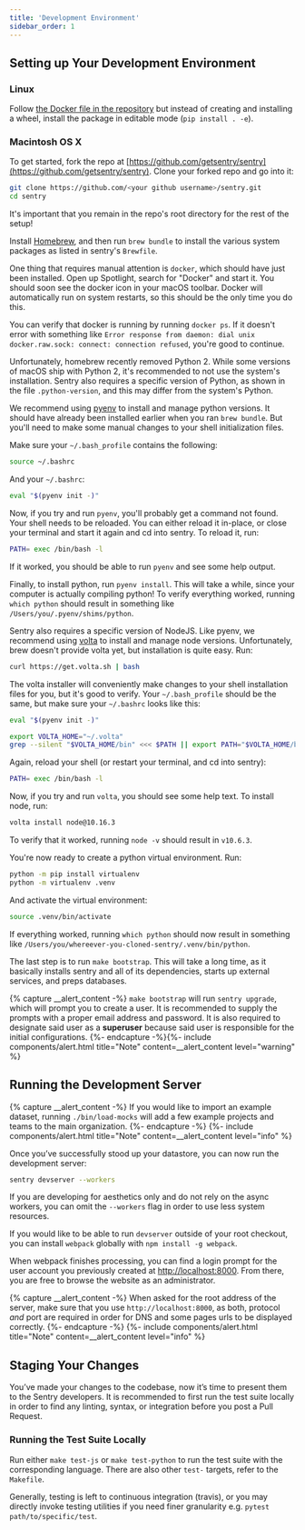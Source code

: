 ```yaml
---
title: 'Development Environment'
sidebar_order: 1
---
```


## Setting up Your Development Environment

### Linux

Follow [the Docker file in the repository](https://github.com/getsentry/sentry/blob/master/docker/Dockerfile) but instead of creating and installing a wheel, install the package in editable mode (`pip install . -e`).

### Macintosh OS X

To get started, fork the repo at [https://github.com/getsentry/sentry](https://github.com/getsentry/sentry). Clone your forked repo and go into it:

```bash
git clone https://github.com/<your github username>/sentry.git
cd sentry
```

It's important that you remain in the repo's root directory for the rest of the setup!

Install [Homebrew](http://brew.sh), and then run `brew bundle` to install the various system packages as listed in sentry's `Brewfile`.

One thing that requires manual attention is `docker`, which should have just been installed. Open up Spotlight, search for "Docker" and start it. You should soon see the docker icon in your macOS toolbar. Docker will automatically run on system restarts, so this should be the only time you do this.

You can verify that docker is running by running `docker ps`. If it doesn't error with something like `Error response from daemon: dial unix docker.raw.sock: connect: connection refused`, you're good to continue.

Unfortunately, homebrew recently removed Python 2. While some versions of macOS ship with Python 2, it's recommended to not use the system's installation. Sentry also requires a specific version of Python, as shown in the file `.python-version`, and this may differ from the system's Python.

We recommend using [pyenv](https://github.com/pyenv/pyenv) to install and manage python versions. It should have already been installed earlier when you ran `brew bundle`. But you'll need to make some manual changes to your shell initialization files.

Make sure your `~/.bash_profile` contains the following:

```bash
source ~/.bashrc
```

And your `~/.bashrc`:

```bash
eval "$(pyenv init -)"
```

Now, if you try and run `pyenv`, you'll probably get a command not found. Your shell needs to be reloaded. You can either reload it in-place, or close your terminal and start it again and cd into sentry. To reload it, run:

```bash
PATH= exec /bin/bash -l
```

If it worked, you should be able to run `pyenv` and see some help output.

Finally, to install python, run `pyenv install`. This will take a while, since your computer is actually compiling python! To verify everything worked, running `which python` should result in something like `/Users/you/.pyenv/shims/python`.

Sentry also requires a specific version of NodeJS. Like pyenv, we recommend using [volta](https://github.com/volta-cli/volta) to install and manage node versions. Unfortunately, brew doesn't provide volta yet, but installation is quite easy. Run:

```bash
curl https://get.volta.sh | bash
```

The volta installer will conveniently make changes to your shell installation files for you, but it's good to verify. Your `~/.bash_profile` should be the same, but make sure your `~/.bashrc` looks like this:

```bash
eval "$(pyenv init -)"

export VOLTA_HOME="~/.volta"
grep --silent "$VOLTA_HOME/bin" <<< $PATH || export PATH="$VOLTA_HOME/bin:$PATH"
```

Again, reload your shell (or restart your terminal, and cd into sentry):

```bash
PATH= exec /bin/bash -l
```

Now, if you try and run `volta`, you should see some help text. To install node, run:

```bash
volta install node@10.16.3
```

To verify that it worked, running `node -v` should result in `v10.6.3`.

You're now ready to create a python virtual environment. Run:

```bash
python -m pip install virtualenv
python -m virtualenv .venv
```

And activate the virtual environment:

```bash
source .venv/bin/activate
```

If everything worked, running `which python` should now result in something like `/Users/you/whereever-you-cloned-sentry/.venv/bin/python`.

The last step is to run `make bootstrap`. This will take a long time, as it basically installs sentry and all of its dependencies, starts up external services, and preps databases.

{% capture __alert_content -%}
`make bootstrap` will run `sentry upgrade`, which will prompt you to create a user. It is recommended to supply the prompts with a proper email address and password. It is also required to designate said user as a **superuser** because said user is responsible for the initial configurations.
{%- endcapture -%}{%- include components/alert.html
  title="Note"
  content=__alert_content
  level="warning"
%}


## Running the Development Server

{% capture __alert_content -%}
If you would like to import an example dataset, running `./bin/load-mocks` will add a few example projects and teams to the main organization.
{%- endcapture -%}
{%- include components/alert.html
  title="Note"
  content=__alert_content
  level="info"
%}

Once you’ve successfully stood up your datastore, you can now run the development server:

```bash
sentry devserver --workers
```

If you are developing for aesthetics only and do not rely on the async workers, you can omit the `--workers` flag in order to use less system resources.

If you would like to be able to run `devserver` outside of your root checkout, you can install `webpack` globally with `npm install -g webpack`.

When webpack finishes processing, you can find a login prompt for the user account you previously created at [http://localhost:8000](http://localhost:8000). From there, you are free to browse the website as an administrator.

{% capture __alert_content -%}
When asked for the root address of the server, make sure that you use `http://localhost:8000`, as both, protocol _and_ port are required in order for DNS and some pages urls to be displayed correctly.
{%- endcapture -%}
{%- include components/alert.html
  title="Note"
  content=__alert_content
  level="info"
%}

## Staging Your Changes

You’ve made your changes to the codebase, now it’s time to present them to the Sentry developers. It is recommended to first run the test suite locally in order to find any linting, syntax, or integration before you post a Pull Request.

### Running the Test Suite Locally

Run either `make test-js` or `make test-python` to run the test suite with the corresponding language. There are also other `test-` targets, refer to the `Makefile`.

Generally, testing is left to continuous integration (travis), or you may directly invoke testing utilities if you need finer granularity e.g. `pytest path/to/specific/test`.
